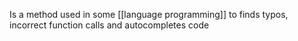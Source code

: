 Is a method used in some [[language programming]] to finds typos, incorrect function calls and autocompletes code
